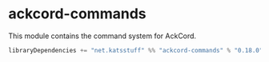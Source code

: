 # ackcord-commands
This module contains the command system for AckCord.

```scala
libraryDependencies += "net.katsstuff" %% "ackcord-commands" % "0.18.0"
```